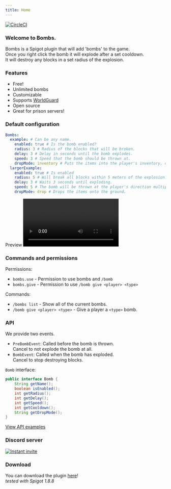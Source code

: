 ```yaml
---
title: Home
---
```

[![CircleCI](https://circleci.com/gh/hpfxd/bombs.svg?style=svg)](https://circleci.com/gh/hpfxd/bombs)
### Welcome to Bombs.
Bombs is a Spigot plugin that will add 'bombs' to the game.  
Once you right click the bomb it will explode after a set cooldown.  
It will destroy any blocks in a set radius of the explosion.
### Features
* Free!
* Unlimited bombs
* Customizable
* Supports [WorldGuard](https://dev.bukkit.org/projects/worldguard)
* Open source
* Great for prison servers!


### Default configuration
```yaml
Bombs:
  example: # Can be any name.
    enabled: true # Is the bomb enabled?
    radius: 3 # Radius of the blocks that will be broken.
    delay: 3 # Delay in seconds until the bomb explodes.
    speed: 3 # Speed that the bomb should be thrown at.
    dropMode: inventory # Puts the items into the player's inventory, does not drop anything.
  largerExample:
    enabled: true # Is enabled
    radius: 5 # Will break all blocks within 5 meters of the explosion.
    delay: 3 # Waits 3 seconds until exploding.
    speed: 5 # The bomb will be thrown at the player's direction multiplied by five.
    dropMode: drop # Drops the items onto the ground.
```
Preview
<video src="https://i.imgur.com/reTfMeA.mp4" controls="true"></video>

### Commands and permissions
Permissions:
* `bombs.use` - Permission to use bombs and `/bomb`
* `bombs.give` - Permission to use `/bomb give <player> <type>`
 
Commands:
* `/bombs list` - Show all of the current bombs.
* `/bomb give <player> <type>` - Give a player a `<type>` bomb.


### API
We provide two events.
* `PreBombEvent`: Called before the bomb is thrown.  
Cancel to not explode the bomb at all.
* `BombEvent`: Called when the bomb has exploded.  
Cancel to stop destroying blocks.

`Bomb` interface:
```java
public interface Bomb {
    String getName();
    boolean isEnabled();
    int getRadius();
    int getDelay();
    int getSpeed();
    int getCooldown();
    String getDropMode();
}
```

[View API examples](api-example)
### Discord server
[![Instant invite](https://discordapp.com/api/guilds/452697743396175873/widget.png)](https://discord.gg/3bVRcru)

### Download
You can download the plugin [here](download)!  
*tested with Spigot 1.8.8*
